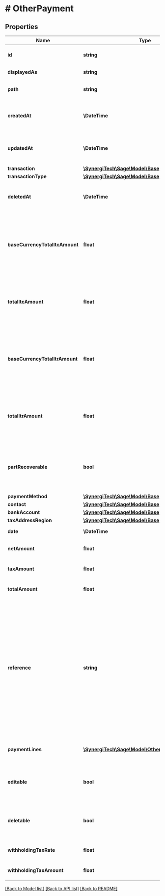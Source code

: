 # # OtherPayment

## Properties

Name | Type | Description | Notes
------------ | ------------- | ------------- | -------------
**id** | **string** | The unique identifier for the item | [optional]
**displayedAs** | **string** | The name of the resource | [optional]
**path** | **string** | The API path for the resource | [optional]
**createdAt** | **\DateTime** | The datetime when the item was created | [optional]
**updatedAt** | **\DateTime** | The datetime when the item was last updated | [optional]
**transaction** | [**\SynergiTech\Sage\Model\Base**](Base.md) |  | [optional]
**transactionType** | [**\SynergiTech\Sage\Model\Base**](Base.md) |  | [optional]
**deletedAt** | **\DateTime** | The datetime when the item was deleted | [optional]
**baseCurrencyTotalItcAmount** | **float** | The total amount of input tax credit in base currency for the                      Other Payment (Canada only) | [optional]
**totalItcAmount** | **float** | The total amount of input tax credit for the Other Payment (Canada only) | [optional]
**baseCurrencyTotalItrAmount** | **float** | The total amount of input tax refund in base currency for the                      Other Payment (Canada only) | [optional]
**totalItrAmount** | **float** | The total amount of input tax refund for the Other Payment (Canada only) | [optional]
**partRecoverable** | **bool** | Indicates if the Other Payment is part recoverable or not (Canada only) | [optional]
**paymentMethod** | [**\SynergiTech\Sage\Model\Base**](Base.md) |  | [optional]
**contact** | [**\SynergiTech\Sage\Model\Base**](Base.md) |  | [optional]
**bankAccount** | [**\SynergiTech\Sage\Model\Base**](Base.md) |  | [optional]
**taxAddressRegion** | [**\SynergiTech\Sage\Model\Base**](Base.md) |  | [optional]
**date** | **\DateTime** | The date of the payment | [optional]
**netAmount** | **float** | The net amount of the payment | [optional]
**taxAmount** | **float** | The tax amount of the payment | [optional]
**totalAmount** | **float** | The total amount of the payment | [optional]
**reference** | **string** | A reference of the payment Note: An upper length limit of 25 or 40 characters is imposed conditionally and may not apply in every request. A hard upper limit of 255 characters is imposed by the storage layer, though. | [optional]
**paymentLines** | [**\SynergiTech\Sage\Model\OtherPaymentLineItem[]**](OtherPaymentLineItem.md) | The payment lines of the payment | [optional]
**editable** | **bool** | Indicates whether or not the payment can be edited | [optional]
**deletable** | **bool** | Indicates whether or not the payment can be deleted | [optional]
**withholdingTaxRate** | **float** | IRPF withheld tax rate | [optional]
**withholdingTaxAmount** | **float** | IRPF withheld tax amount | [optional]

[[Back to Model list]](../../README.md#models) [[Back to API list]](../../README.md#endpoints) [[Back to README]](../../README.md)
